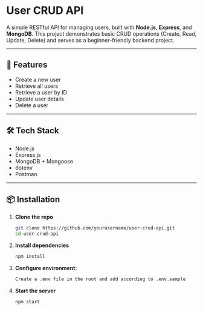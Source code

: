 # User CRUD API

A simple RESTful API for managing users, built with **Node.js**, **Express**, and **MongoDB**. This project demonstrates basic CRUD operations (Create, Read, Update, Delete) and serves as a beginner-friendly backend project.

---

## 🚀 Features

- Create a new user
- Retrieve all users
- Retrieve a user by ID
- Update user details
- Delete a user

---

## 🛠 Tech Stack

- Node.js
- Express.js
- MongoDB + Mongoose
- dotenv
- Postman

---

## 📦 Installation

1. **Clone the repo**
   ```bash
   git clone https://github.com/yourusername/user-crud-api.git
   cd user-crud-api
   ```
2. **Install dependencies**
   ```bash
   npm install
   ```
3. **Configure environment:**
   ```bash
   Create a .env file in the root and add according to .env.sample
   ```
4. **Start the server**
   ```bash
   npm start
   ```
